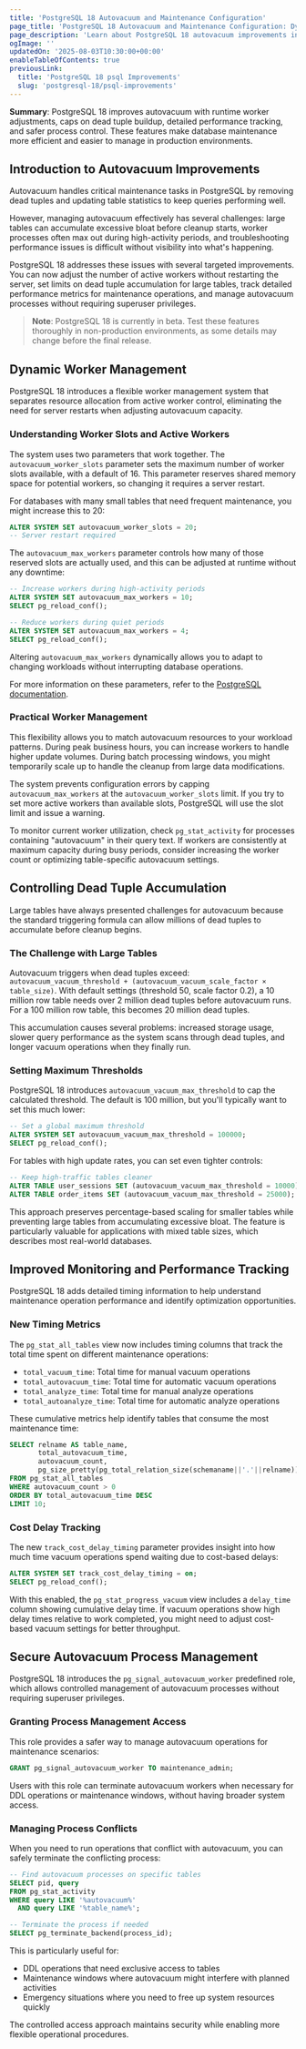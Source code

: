```yaml
---
title: 'PostgreSQL 18 Autovacuum and Maintenance Configuration'
page_title: 'PostgreSQL 18 Autovacuum and Maintenance Configuration: Dynamic Workers and Improved Controls'
page_description: 'Learn about PostgreSQL 18 autovacuum improvements including dynamic worker management, better threshold controls, improved monitoring, and new security features for maintenance operations.'
ogImage: ''
updatedOn: '2025-08-03T10:30:00+00:00'
enableTableOfContents: true
previousLink:
  title: 'PostgreSQL 18 psql Improvements'
  slug: 'postgresql-18/psql-improvements'
---
```


**Summary**: PostgreSQL 18 improves autovacuum with runtime worker adjustments, caps on dead tuple buildup, detailed performance tracking, and safer process control. These features make database maintenance more efficient and easier to manage in production environments.

## Introduction to Autovacuum Improvements

Autovacuum handles critical maintenance tasks in PostgreSQL by removing dead tuples and updating table statistics to keep queries performing well.

However, managing autovacuum effectively has several challenges: large tables can accumulate excessive bloat before cleanup starts, worker processes often max out during high-activity periods, and troubleshooting performance issues is difficult without visibility into what's happening.

PostgreSQL 18 addresses these issues with several targeted improvements. You can now adjust the number of active workers without restarting the server, set limits on dead tuple accumulation for large tables, track detailed performance metrics for maintenance operations, and manage autovacuum processes without requiring superuser privileges.

> **Note**: PostgreSQL 18 is currently in beta. Test these features thoroughly in non-production environments, as some details may change before the final release.

## Dynamic Worker Management

PostgreSQL 18 introduces a flexible worker management system that separates resource allocation from active worker control, eliminating the need for server restarts when adjusting autovacuum capacity.

### Understanding Worker Slots and Active Workers

The system uses two parameters that work together. The `autovacuum_worker_slots` parameter sets the maximum number of worker slots available, with a default of 16. This parameter reserves shared memory space for potential workers, so changing it requires a server restart.

For databases with many small tables that need frequent maintenance, you might increase this to 20:

```sql
ALTER SYSTEM SET autovacuum_worker_slots = 20;
-- Server restart required
```

The `autovacuum_max_workers` parameter controls how many of those reserved slots are actually used, and this can be adjusted at runtime without any downtime:

```sql
-- Increase workers during high-activity periods
ALTER SYSTEM SET autovacuum_max_workers = 10;
SELECT pg_reload_conf();

-- Reduce workers during quiet periods
ALTER SYSTEM SET autovacuum_max_workers = 4;
SELECT pg_reload_conf();
```

Altering `autovacuum_max_workers` dynamically allows you to adapt to changing workloads without interrupting database operations.

For more information on these parameters, refer to the [PostgreSQL documentation](https://www.postgresql.org/docs/18/runtime-config-vacuum.html#GUC-AUTOVACUUM-WORKER-SLOTS).

### Practical Worker Management

This flexibility allows you to match autovacuum resources to your workload patterns. During peak business hours, you can increase workers to handle higher update volumes. During batch processing windows, you might temporarily scale up to handle the cleanup from large data modifications.

The system prevents configuration errors by capping `autovacuum_max_workers` at the `autovacuum_worker_slots` limit. If you try to set more active workers than available slots, PostgreSQL will use the slot limit and issue a warning.

To monitor current worker utilization, check `pg_stat_activity` for processes containing "autovacuum" in their query text. If workers are consistently at maximum capacity during busy periods, consider increasing the worker count or optimizing table-specific autovacuum settings.

## Controlling Dead Tuple Accumulation

Large tables have always presented challenges for autovacuum because the standard triggering formula can allow millions of dead tuples to accumulate before cleanup begins.

### The Challenge with Large Tables

Autovacuum triggers when dead tuples exceed: `autovacuum_vacuum_threshold + (autovacuum_vacuum_scale_factor × table_size)`. With default settings (threshold 50, scale factor 0.2), a 10 million row table needs over 2 million dead tuples before autovacuum runs. For a 100 million row table, this becomes 20 million dead tuples.

This accumulation causes several problems: increased storage usage, slower query performance as the system scans through dead tuples, and longer vacuum operations when they finally run.

### Setting Maximum Thresholds

PostgreSQL 18 introduces `autovacuum_vacuum_max_threshold` to cap the calculated threshold. The default is 100 million, but you'll typically want to set this much lower:

```sql
-- Set a global maximum threshold
ALTER SYSTEM SET autovacuum_vacuum_max_threshold = 100000;
SELECT pg_reload_conf();
```

For tables with high update rates, you can set even tighter controls:

```sql
-- Keep high-traffic tables cleaner
ALTER TABLE user_sessions SET (autovacuum_vacuum_max_threshold = 10000);
ALTER TABLE order_items SET (autovacuum_vacuum_max_threshold = 25000);
```

This approach preserves percentage-based scaling for smaller tables while preventing large tables from accumulating excessive bloat. The feature is particularly valuable for applications with mixed table sizes, which describes most real-world databases.

## Improved Monitoring and Performance Tracking

PostgreSQL 18 adds detailed timing information to help understand maintenance operation performance and identify optimization opportunities.

### New Timing Metrics

The `pg_stat_all_tables` view now includes timing columns that track the total time spent on different maintenance operations:

- `total_vacuum_time`: Total time for manual vacuum operations
- `total_autovacuum_time`: Total time for automatic vacuum operations
- `total_analyze_time`: Total time for manual analyze operations
- `total_autoanalyze_time`: Total time for automatic analyze operations

These cumulative metrics help identify tables that consume the most maintenance time:

```sql
SELECT relname AS table_name,
       total_autovacuum_time,
       autovacuum_count,
       pg_size_pretty(pg_total_relation_size(schemaname||'.'||relname)) as table_size
FROM pg_stat_all_tables
WHERE autovacuum_count > 0
ORDER BY total_autovacuum_time DESC
LIMIT 10;
```

### Cost Delay Tracking

The new `track_cost_delay_timing` parameter provides insight into how much time vacuum operations spend waiting due to cost-based delays:

```sql
ALTER SYSTEM SET track_cost_delay_timing = on;
SELECT pg_reload_conf();
```

With this enabled, the `pg_stat_progress_vacuum` view includes a `delay_time` column showing cumulative delay time. If vacuum operations show high delay times relative to work completed, you might need to adjust cost-based vacuum settings for better throughput.

## Secure Autovacuum Process Management

PostgreSQL 18 introduces the `pg_signal_autovacuum_worker` predefined role, which allows controlled management of autovacuum processes without requiring superuser privileges.

### Granting Process Management Access

This role provides a safer way to manage autovacuum operations for maintenance scenarios:

```sql
GRANT pg_signal_autovacuum_worker TO maintenance_admin;
```

Users with this role can terminate autovacuum workers when necessary for DDL operations or maintenance windows, without having broader system access.

### Managing Process Conflicts

When you need to run operations that conflict with autovacuum, you can safely terminate the conflicting process:

```sql
-- Find autovacuum processes on specific tables
SELECT pid, query
FROM pg_stat_activity
WHERE query LIKE '%autovacuum%'
  AND query LIKE '%table_name%';

-- Terminate the process if needed
SELECT pg_terminate_backend(process_id);
```

This is particularly useful for:

- DDL operations that need exclusive access to tables
- Maintenance windows where autovacuum might interfere with planned activities
- Emergency situations where you need to free up system resources quickly

The controlled access approach maintains security while enabling more flexible operational procedures.
